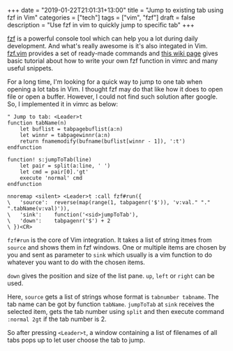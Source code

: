 +++
date = "2019-01-22T21:01:31+13:00"
title = "Jump to existing tab using fzf in Vim"
categories = ["tech"]
tags = ["vim", "fzf"]
draft = false
description = "Use fzf in vim to quickly jump to specific tab"
+++

[fzf][1] is a powerful console tool which can help you a lot during daily
development. And what's really awesome is it's also integated in Vim. 
[fzf.vim][3] provides a set of ready-made commands and [this wiki page][2]
gives basic tutorial about how to write your own fzf function in vimrc and many
useful snippets.

For a long time, I'm looking for a quick way to jump to one tab when opening a
lot tabs in Vim. I thought fzf may do that like how it does to open file or
open a buffer. However, I could not find such solution after google. So, I
implemented it in vimrc as below:


```vim
" Jump to tab: <Leader>t
function tabName(n)
    let buflist = tabpagebuflist(a:n)
    let winnr = tabpagewinnr(a:n)
    return fnamemodify(bufname(buflist[winnr - 1]), ':t')
endfunction

function! s:jumpToTab(line)
    let pair = split(a:line, ' ')
    let cmd = pair[0].'gt'
    execute 'normal' cmd
endfunction

nnoremap <silent> <Leader>t :call fzf#run({
\   'source':  reverse(map(range(1, tabpagenr('$')), 'v:val." "." ".tabName(v:val)')),
\   'sink':    function('<sid>jumpToTab'),
\   'down':    tabpagenr('$') + 2
\ })<CR>
```

`fzf#run` is the core of Vim integration. It takes a list of string itmes from
`source` and shows them in fzf windows. One or multiple items are chosen by you
and sent as parameter to `sink` which usually is a vim function to do whatever
you want to do with the chosen items.

`down` gives the position and size of the list pane. `up`, `left` or `right`
can be used.

Here, `source` gets a list of strings whose format is `tabnumber tabname`.
The tab name can be got by function `tabName`.
`jumpToTab` at `sink` receives the selected item, gets the tab number
using `split` and then execute command `:normal 2gt` if the tab number is 2.

So after pressing `<Leader>t`, a window containing a list of filenames of all
tabs pops up to let user choose the tab to jump.

[1]: https://github.com/junegunn/fzf
[2]: https://github.com/junegunn/fzf/wiki/Examples-(vim)
[3]: https://github.com/junegunn/fzf.vim
